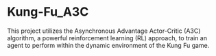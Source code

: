 # Kung-Fu_A3C
This project utilizes the Asynchronous Advantage Actor-Critic (A3C) algorithm, a powerful reinforcement learning (RL) approach, to train an agent to perform within the dynamic environment of the Kung Fu game.
